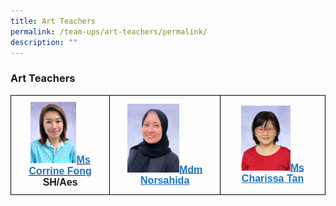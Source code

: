 ```yaml
---
title: Art Teachers
permalink: /team-ups/art-teachers/permalink/
description: ""
---
```

### **Art Teachers**
<style type="text/css">
.tg  {border-collapse:collapse;border-spacing:0;}
.tg td{border-color:black;border-style:solid;border-width:1px;font-family:Arial, sans-serif;font-size:16px;
  overflow:hidden;padding:10px 5px;word-break:normal;}
.tg th{border-color:black;border-style:solid;border-width:1px;font-family:Arial, sans-serif;font-size:14px;
  font-weight:normal;overflow:hidden;padding:10px 5px;word-break:normal;}
.tg .tg-f4yw{background-color:#FFF;text-align:center;vertical-align:middle}
.tg .tg-vgmr{background-color:#;text-align:center;vertical-align:middle}
</style>
<table class="tg">
<thead>
			<td colspan="2" class="tg-vgmr"><img style="width:50%" src="/images/Our%20Team%20UPS/Art%20Teachers/Corrine1.jpg"><span style="font-weight:bold"><span style="font-weight:bold"><a rel="noopener noreferrer" target="_blank" href="mailto:corrine_fong_tze_yuen@schools.gov.sg"><span style="text-decoration;color:#1E73BE;background-color:transparent">Ms Corrine Fong</span></a><br>SH/Aes
		 <td colspan="2" class="tg-vgmr"><img style="width:50%" src="/images/Our%20Team%20UPS/Art%20Teachers/Norsahida.png"><span style="font-weight:bold"><a rel="noopener noreferrer" target="_blank" href="mailto:Norsahida_Adam@schools.gov.sg"><span style="text-decoration:underline;color:#1E73BE;background-color:transparent">Mdm Norsahida<br>
				<td colspan="2" class="tg-vgmr"><img style="width:50%" src="/images/Our%20Team%20UPS/P2%20Form%20Teachers/ms%20charissa%20tan%20lay%20shan.jpg"><span style="font-weight:bold"><a rel="noopener noreferrer" target="_blank" href="mailto:charissa_tan_lay_shan@schools.gov.sg"><span style="text-decoration:underline;color:#1E73BE;background-color:transparent">Ms Charissa Tan<br>
			<tr>